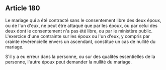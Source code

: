 Article 180
----
Le mariage qui a été contracté sans le consentement libre des deux époux, ou de
l'un d'eux, ne peut être attaqué que par les époux, ou par celui des deux dont
le consentement n'a pas été libre, ou par le ministère public. L'exercice d'une
contrainte sur les époux ou l'un d'eux, y compris par crainte révérencielle
envers un ascendant, constitue un cas de nullité du mariage.

S'il y a eu erreur dans la personne, ou sur des qualités essentielles de la
personne, l'autre époux peut demander la nullité du mariage.
